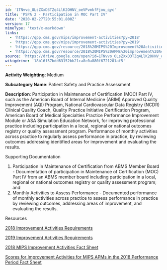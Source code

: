 ```yaml
---
id: '1TNvvo_OLsZXxD3TZq4LlK2OHNV_oeVPvmkfFjou_qyc'
title: 'PSPA 2 - Participation in MOC Part IV'
date: '2020-02-27T20:55:01.800Z'
version: 17
mimeType: 'text/x-markdown'
links:
  - 'https://qpp.cms.gov/mips/improvement-activities?py=2018'
  - 'https://qpp.cms.gov/mips/improvement-activities?py=2019'
  - 'https://qpp.cms.gov/resource/2018%20MIPS%20Improvement%20Activities%20Fact%20Sheet'
  - 'https://qpp.cms.gov/resource/2018%20MIPS%20APMs%20improvement%20Activities%20scores%20fact%20sheet'
source: 'https://drive.google.com/open?id=1TNvvo_OLsZXxD3TZq4LlK2OHNV_oeVPvmkfFjou_qyc'
wikigdrive: '18b16f57bdd63152bb21ca8c0a880f6721201af5'
---
```

**Activity Weighting**: Medium

**Subcategory Name**: Patient Safety and Practice Assessment

**Description**: Participation in Maintenance of Certification (MOC) Part IV, such as the American Board of Internal Medicine (ABIM) Approved Quality Improvement (AQI) Program, National Cardiovascular Data Registry (NCDR) Clinical Quality Coach, Quality Practice Initiative Certification Program, American Board of Medical Specialties Practice Performance Improvement Module or ASA Simulation Education Network, for improving professional practice including participation in a local, regional or national outcomes registry or quality assessment program. Performance of monthly activities across practice to regularly assess performance in practice, by reviewing outcomes addressing identified areas for improvement and evaluating the results.

Supporting Documentation

1. Participation in Maintenance of Certification from ABMS Member Board - Documentation of participation in Maintenance of Certification (MOC) Part IV from an ABMS member board including participation in a local, regional or national outcomes registry or quality assessment program; and
2. Monthly Activities to Assess Performance - Documented performance of monthly activities across practice to assess performance in practice by reviewing outcomes, addressing areas of improvement, and evaluating the results.

Resources

[2018 Improvement Activities Requirements](https://qpp.cms.gov/mips/improvement-activities?py=2018)

[2019 Improvement Activities Requirements](https://qpp.cms.gov/mips/improvement-activities?py=2019)

[2018 MIPS Improvement Activities Fact Sheet](https://qpp.cms.gov/resource/2018%20MIPS%20Improvement%20Activities%20Fact%20Sheet)

[Scores for Improvement Activities for MIPS APMs in the 2018 Performance Period Fact Sheet](https://qpp.cms.gov/resource/2018%20MIPS%20APMs%20improvement%20Activities%20scores%20fact%20sheet)
